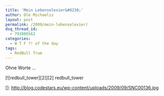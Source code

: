 ```yaml
---
title: 'Mein Lebenselexier&#8230;'
author: Ole Michaelis
layout: post
permalink: /2009/mein-lebenselexier/
dsq_thread_id:
  - 793806562
categories:
  - W T F ?! of the day
tags:
  - RedBull Trum
---
```


Ohne Worte …

[![redbull_tower][2]][2]
redbull_tower



 []: http://blog.codestars.eu/wp-content/uploads/2009/09/SNC00136.jpg
